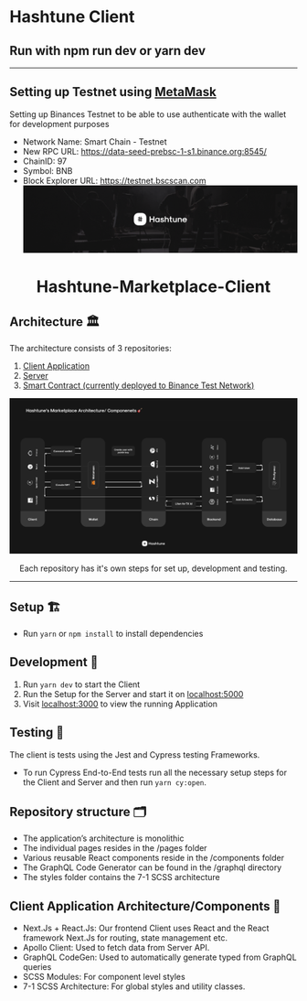 # Hashtune Client

## Run with npm run dev or yarn dev


---




Setting up Testnet using [MetaMask](https://academy.binance.com/en/articles/connecting-metamask-to-binance-smart-chain)
---

Setting up Binances Testnet to be able to use authenticate with the wallet for development purposes

- Network Name: Smart Chain - Testnet
- New RPC URL: https://data-seed-prebsc-1-s1.binance.org:8545/
- ChainID: 97
- Symbol: BNB
- Block Explorer URL: https://testnet.bscscan.com
![](.github/assets/images/cover.png)

<div align="center">

# Hashtune-Marketplace-Client

</div>

## Architecture 🏛
The architecture consists of 3 repositories:

1. [Client Application](https://github.com/hashtune/Hashtune-Marketplace-Client)
2. [Server](https://github.com/hashtune/Hashtune-Marketplace-Server)
3. [Smart Contract (currently deployed to Binance Test Network)](https://github.com/hashtune/Hashtune-Marketplace-Chain)

![](.github/assets/images/architecture.png)

<div align="center">Each repository has it's own steps for set up, development and testing.</div>

---

## Setup 🏗
* Run `yarn` or `npm install` to install dependencies


## Development 🚀
1. Run `yarn dev` to start the Client
2. Run the Setup for the Server and start it on  <u>localhost:5000</u> 
3. Visit <u>localhost:3000</u> to view the running Application


## Testing 🧪
The client is tests using the Jest and Cypress testing Frameworks.
* To run Cypress End-to-End tests run all the necessary setup steps for the Client and Server and then run `yarn cy:open`.


## Repository structure 🗂
* The application’s architecture is monolithic
* The individual pages resides in the /pages folder
* Various reusable React components reside in the /components folder
* The GraphQL Code Generator can be found in the /graphql directory
* The styles folder contains the 7-1 SCSS architecture


## Client Application Architecture/Components 🧱
* Next.Js + React.Js: Our frontend Client uses React and the React framework Next.Js for routing, state management etc.
* Apollo Client: Used to fetch data from Server API.
* GraphQL CodeGen: Used to automatically generate typed from GraphQL queries
* SCSS Modules: For component level styles
* 7-1 SCSS Architecture: For global styles and utility classes.
